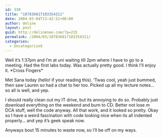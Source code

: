 ```yaml
---
id: 330
title: "107836817103354311"
date: 2004-03-04T13:42:51+00:00
author: deline
layout: post
guid: http://delineneo.com/?p=215
permalink: /2004/03/107836817103354311/
categories:
  - Uncategorized
---
```

Well it&#8217;s 1:37pm and I&#8217;m at uni waiting till 2pm where I have to go to a meeting. Had the first labs today. Was actually pretty good. I think I&#8217;ll enjoy it. \*Cross Fingers\*

Met Sana today (hello! if your reading this). &#8216;Twas cool, yeah just bummed, then saw Lauren so had a chat to her too. Picked up all my lecture notes&#8230; so all is well, and yep.

I should really clean out my IT drive, but its annoying to do so. Probably just download everything on the weekend and burn to CD. Better not lose m DCA stuff, well the code anyway. All that work, and it looked so pretty. Okay so I have a weird fascination with code looking nice when its all indented properly&#8230; and yep it&#8217;s geek speak now.

Anyways bout 15 minutes to waste now, so I&#8217;ll be off on my ways.
